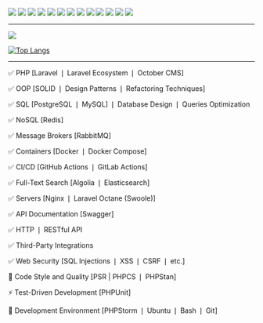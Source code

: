 [![](https://img.shields.io/badge/career-habr-blue?logo=habr&style=flat-square)](https://career.habr.com/influx)
[![](https://img.shields.io/badge/%40-email-blue&?style=flat-square)](mailto:krochak_n@mail.ru)
[![](https://img.shields.io/badge/telegram-blue?logo=telegram&style=flat-square)](https://t.me/influx_ow)
[![](https://img.shields.io/badge/%20-%20-grey)](#)
[![](https://img.shields.io/badge/%20-%20-grey)](#)
[![](https://img.shields.io/badge/%20-%20-grey)](#)
[![](https://img.shields.io/badge/H-hexlet-black?style=flat-square)](https://ru.hexlet.io/u/influx)
[![](https://img.shields.io/badge/laracasts-red?logo=laravel&style=flat-square&logoColor=white)](https://laracasts.com/@Influx)
[![](https://img.shields.io/badge/%20-%20-red)](#)
[![](https://img.shields.io/badge/%20-%20-red)](#)
[![](https://img.shields.io/badge/%20-%20-red)](#)
[![](https://img.shields.io/badge/leetcode-orange?logo=leetcode&style=flat-square&logoColor=white)](https://leetcode.com/InfluxOW/)
[![](https://www.codewars.com/users/InfluxOW/badges/micro)](https://www.codewars.com/users/InfluxOW)

---

[![](https://github-readme-stats.vercel.app/api?username=InfluxOW&include_all_commits=true&show_icons=true&count_private=true&hide_title=true)](https://github.com/InfluxOW)

[![Top Langs](https://github-readme-stats.vercel.app/api/top-langs/?username=InfluxOW&layout=compact&card_width=445&hide_title=true)](https://github.com/InfluxOW)

---

✅ PHP [Laravel ❘ Laravel Ecosystem ❘ October CMS]

✅ OOP [SOLID ❘ Design Patterns ❘ Refactoring Techniques]

✅ SQL [PostgreSQL ❘ MySQL] ❘ Database Design ❘ Queries Optimization

✅ NoSQL [Redis]

✅ Message Brokers [RabbitMQ]

✅ Containers [Docker ❘ Docker Compose]

✅ CI/CD [GitHub Actions ❘ GitLab Actions]

✅ Full-Text Search [Algolia ❘ Elasticsearch]

✅ Servers [Nginx ❘ Laravel Octane (Swoole)]

✅ API Documentation [Swagger]

✅ HTTP ❘ RESTful API

✅ Third-Party Integrations

✅ Web Security [SQL Injections ❘ XSS ❘ CSRF ❘ etc.]

💙 Code Style and Quality [PSR | PHPCS ❘ PHPStan]

⚡ Test-Driven Development [PHPUnit]

📝 Development Environment [PHPStorm ❘ Ubuntu ❘ Bash ❘ Git]


